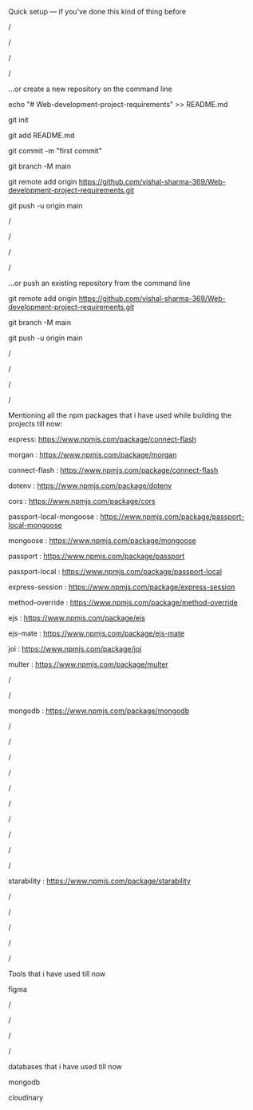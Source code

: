 Quick setup — if you’ve done this kind of thing before

/

/

/

/

…or create a new repository on the command line

echo "# Web-development-project-requirements" >> README.md

git init

git add README.md

git commit -m "first commit"

git branch -M main

git remote add origin https://github.com/vishal-sharma-369/Web-development-project-requirements.git

git push -u origin main

/

/

/

/

…or push an existing repository from the command line

git remote add origin https://github.com/vishal-sharma-369/Web-development-project-requirements.git

git branch -M main

git push -u origin main

/

/

/

/

Mentioning all the npm packages that i have used while building the projects till now:

express: https://www.npmjs.com/package/connect-flash

morgan : https://www.npmjs.com/package/morgan

connect-flash : https://www.npmjs.com/package/connect-flash

dotenv : https://www.npmjs.com/package/dotenv

cors : https://www.npmjs.com/package/cors

passport-local-mongoose : https://www.npmjs.com/package/passport-local-mongoose

mongoose : https://www.npmjs.com/package/mongoose

passport : https://www.npmjs.com/package/passport

passport-local : https://www.npmjs.com/package/passport-local

express-session : https://www.npmjs.com/package/express-session

method-override : https://www.npmjs.com/package/method-override

ejs : https://www.npmjs.com/package/ejs

ejs-mate : https://www.npmjs.com/package/ejs-mate

joi : https://www.npmjs.com/package/joi

multer : https://www.npmjs.com/package/multer

/

/

mongodb : https://www.npmjs.com/package/mongodb

/

/

/

/

/

/

/

/

/

/

starability : https://www.npmjs.com/package/starability

/

/

/

/

/

Tools that i have used till now

figma

/

/

/

/

databases that i have used till now

mongodb

cloudinary
